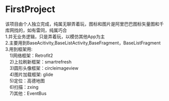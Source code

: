 # FirstProject
该项目由个人独立完成，纯属无聊弄着玩，图标和图片是阿里巴巴图标矢量图和千库网找的，如有雷同，纯属巧合<br/>
1.并无业务逻辑，只是弄着玩，以模仿其他App为主<br />
2.主要用到BaseAcitivity,BaseListActivity,BaseFragment，BaseListFragment<br/>
3.用到框架用:<br/>
　1)网络框架：Retrofit2<br/>
　2)上拉刷新框架：smartrefresh<br/>
　3)圆形头像框架：circleimageview<br/>
　4)图片加载框架: glide<br />
　5)定位：高德地图<br/>
　6)扫描：zxing<br/>
　7)其他：EventBus<br/>


